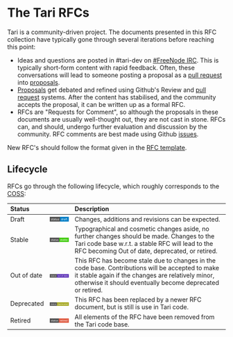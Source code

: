 # The Tari RFCs

Tari is a community-driven project. The documents presented in this RFC collection have typically gone through several
iterations before reaching this point:

* Ideas and questions are posted in #tari-dev on [#FreeNode IRC](https://freenode.net/). This is typically short-form
  content with rapid feedback. Often, these conversations will lead to someone posting a proposal as a [pull request] into
  [proposals].
* [Proposals] get debated and refined using Github's Review and [pull request] systems. After the content has
  stabilised, and the community accepts the proposal, it can be written up as a formal RFC.
* RFCs are "Requests for Comment", so although the proposals in these documents are usually well-thought out, they are
  not cast in stone. RFCs can, and should, undergo further evaluation and discussion by the community. RFC comments are
  best made using Github [issues].

New RFC's should follow the format given in the [RFC template](./RFC_template.md).
## Lifecycle

RFCs go through the following lifecycle, which roughly corresponds to the [COSS](https://rfc.unprotocols.org/spec:2/COSS/):

| Status      |                                                   | Description                                                                                                                                                                                                         |
|:------------|:--------------------------------------------------|:--------------------------------------------------------------------------------------------------------------------------------------------------------------------------------------------------------------------|
| Draft       | ![draft](theme/images/status-draft.svg)           | Changes, additions and revisions can be expected.                                                                                                                                                                   |
| Stable      | ![stable](theme/images/status-stable.svg)         | Typographical and cosmetic changes aside, no further changes should be made. Changes to the Tari code base w.r.t. a stable RFC will lead to the RFC becoming Out of date, deprecated, or retired.                   |
| Out of date | ![out of date](theme/images/status-outofdate.svg) | This RFC has become stale due to changes in the code base. Contributions will be accepted to make it stable again if the changes are relatively minor, otherwise it should eventually become deprecated or retired. |
| Deprecated  | ![deprecated](theme/images/status-deprecated.svg) | This RFC has been replaced by a newer RFC document, but is still is use in Tari code.                                                                                                                               |
| Retired     | ![retired](theme/images/status-retired.svg)       | All elements of the RFC have been removed from the Tari code base.                                                                                                                                                  |


[proposals]: https://github.com/tari-project/RFC/tree/master/proposals 'Tari proposals'
[pull request]: https://github.com/tari-project/RFC/pulls 'Tari RFC pull requests'
[issues]: https://github.com/tari-project/RFC/issues 'Tari RFC Issues'